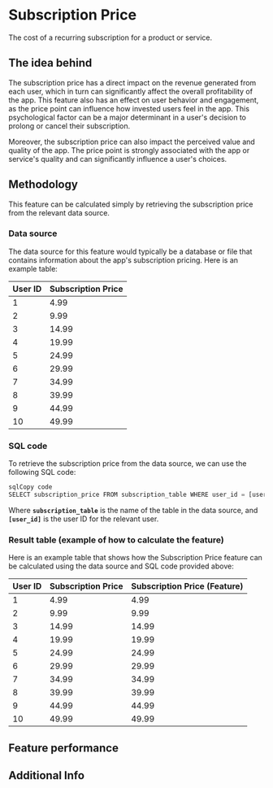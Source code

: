 
# **Subscription Price**

The cost of a recurring subscription for a product or service.

## **The idea behind**

The subscription price has a direct impact on the revenue generated from each user, which in turn can significantly affect the overall profitability of the app. This feature also has an effect on user behavior and engagement, as the price point can influence how invested users feel in the app. This psychological factor can be a major determinant in a user's decision to prolong or cancel their subscription.

Moreover, the subscription price can also impact the perceived value and quality of the app. The price point is strongly associated with the app or service's quality and can significantly influence a user's choices.

## **Methodology**

This feature can be calculated simply by retrieving the subscription price from the relevant data source.

### **Data source**

The data source for this feature would typically be a database or file that contains information about the app's subscription pricing. Here is an example table:

| User ID | Subscription Price |
| --- | --- |
| 1 | 4.99 |
| 2 | 9.99 |
| 3 | 14.99 |
| 4 | 19.99 |
| 5 | 24.99 |
| 6 | 29.99 |
| 7 | 34.99 |
| 8 | 39.99 |
| 9 | 44.99 |
| 10 | 49.99 |

### **SQL code**

To retrieve the subscription price from the data source, we can use the following SQL code:

```sql
sqlCopy code
SELECT subscription_price FROM subscription_table WHERE user_id = [user_id];

```

Where **`subscription_table`** is the name of the table in the data source, and **`[user_id]`** is the user ID for the relevant user.

### **Result table (example of how to calculate the feature)**

Here is an example table that shows how the Subscription Price feature can be calculated using the data source and SQL code provided above:

| User ID | Subscription Price | Subscription Price (Feature) |
| --- | --- | --- |
| 1 | 4.99 | 4.99 |
| 2 | 9.99 | 9.99 |
| 3 | 14.99 | 14.99 |
| 4 | 19.99 | 19.99 |
| 5 | 24.99 | 24.99 |
| 6 | 29.99 | 29.99 |
| 7 | 34.99 | 34.99 |
| 8 | 39.99 | 39.99 |
| 9 | 44.99 | 44.99 |
| 10 | 49.99 | 49.99 |

## **Feature performance**



## **Additional Info**


